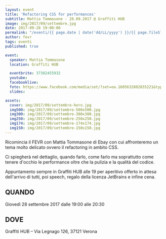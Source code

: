 ```yaml
---
layout: event
title: 'Refactoring CSS for performances'
subtitle: Mattia Tommasone - 28.09.2017 @ Graffiti HUB
image: img/2017/09/settembre.jpg
date: 2017-09-28 19:00:00
permalink: "/eventi/{{ page.date | date('dd/LL/yyyy') }}/{{ page.fileSlug | slug }}/index.html"
author: fevr
tags: eventi
published: true

event:
  speaker: Mattia Tommasone
  location: Graffiti HUB

  eventbrite: 37382455932
  youtube:
  facebooklive:
  foto: https://www.facebook.com/media/set/?set=oa.1605632802835221&type=3
  slides:

assets:
  cover: img/2017/09/settembre-hero.jpg
  img500: img/2017/09/settembre-500x500.jpg
  img300: img/2017/09/settembre-300x300.jpg
  img250: img/2017/09/settembre-250x250.jpg
  img174: img/2017/09/settembre-174x174.jpg
  img150: img/2017/09/settembre-150x150.jpg
---
```


Ricomincia il FEVR con Mattia Tommasone di Ebay con cui affronteremo un tema molto delicato ovvero il refactoring in ambito CSS.

Ci spiegherà nel dettaglio, quando farlo, come farlo ma soprattutto come tenere d'occhio le performance oltre che la pulizia e la qualità del codice.

Appuntamento sempre in Graffiti HUB alle 19 per aperitivo offerto in attesa dell'arrivo di tutti, poi speech, regalo della licenza JetBrains e infine cena.

## QUANDO

Giovedì 28 settembre 2017 dalle 19:00 alle 20:30

## DOVE

Graffiti HUB – Via Legnago 126, 37121 Verona
